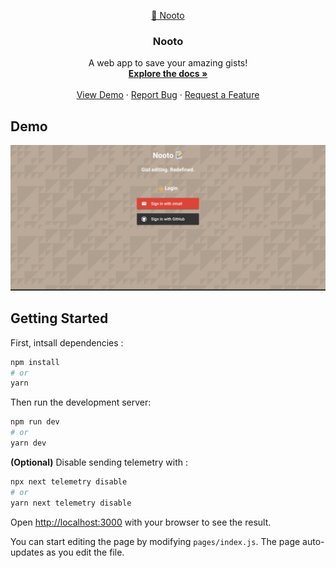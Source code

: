 <p align="center">
  <a href="https://github.com/kevinadhiguna/nooto">
    <!--<img src="images/logo.png" alt="Logo" width="80" height="80">-->
    📝 Nooto
  </a>

  <h3 align="center">Nooto</h3>

  <p align="center">
    A web app to save your amazing gists!
    <br />
    <a href="https://github.com/kevinadhiguna/nooto#getting-started"><strong>Explore the docs »</strong></a>
    <br />
    <br />
    <a href="https://github.com/kevinadhiguna/nooto">View Demo</a>
    ·
    <a href="https://github.com/kevinadhiguna/nooto/issues">Report Bug</a>
    ·
    <a href="https://github.com/kevinadhiguna/nooto/issues">Request a Feature</a>
  </p>
</p>

## Demo
<img src="https://raw.githubusercontent.com/kevinadhiguna/nooto/master/assets/nooto.gif" />

## Getting Started

First, intsall dependencies :
```bash
npm install
# or
yarn
```

Then run the development server:

```bash
npm run dev
# or
yarn dev
```

<b>(Optional)</b> Disable sending telemetry with :
```bash
npx next telemetry disable
# or
yarn next telemetry disable
```

Open [http://localhost:3000](http://localhost:3000) with your browser to see the result.

You can start editing the page by modifying `pages/index.js`. The page auto-updates as you edit the file.
